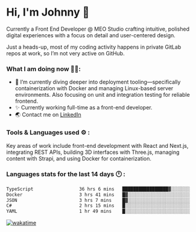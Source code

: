 # Hi, I'm Johnny 👋

Currently a Front End Developer @ MEO Studio crafting intuitive, polished digital experiences with a focus on detail and user-centered design.

Just a heads-up, most of my coding activity happens in private GitLab repos at work, so I’m not very active on GitHub.

### What I am doing now 🧑‍💻:

- 🔭 I’m currently diving deeper into deployment tooling—specifically containerization with Docker and managing Linux-based server environments. Also focusing on unit and integration testing for reliable frontend.
- ✨ Currently working full-time as a front-end developer.
- 🌏 Contact me on [LinkedIn](https://www.linkedin.com/in/johchai/)

### Tools & Languages used ⚙️ :

Key areas of work include front-end development with React and Next.js, integrating REST APIs, building 3D interfaces with Three.js, managing content with Strapi, and using Docker for containerization.

### Languages stats for the last 14 days 🕛 :

<!--START_SECTION:waka-->

```txt
TypeScript                 36 hrs 6 mins   █████████████████▓░░░░░░░   71.18 %
Docker                     3 hrs 41 mins   █▓░░░░░░░░░░░░░░░░░░░░░░░   07.29 %
JSON                       3 hrs 7 mins    █▓░░░░░░░░░░░░░░░░░░░░░░░   06.14 %
C#                         2 hrs 15 mins   █░░░░░░░░░░░░░░░░░░░░░░░░   04.44 %
YAML                       1 hr 49 mins    █░░░░░░░░░░░░░░░░░░░░░░░░   03.59 %
```

<!--END_SECTION:waka-->

[![wakatime](https://wakatime.com/badge/user/0cd14e89-b357-451d-b5c1-4a79286fb5a6.svg)](https://wakatime.com/@0cd14e89-b357-451d-b5c1-4a79286fb5a6)
